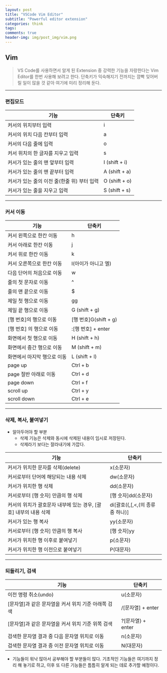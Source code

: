 ```yaml
---  
layout: post  
title: "VSCode Vim Editor"  
subtitle: "Powerful editor extension"  
categories: think
tags: 
comments: true  
header-img: img/post_img/vim.png
---  
```

## Vim
> VS Code를 사용하면서 알게 된 Extension 중 강력한 기능을 자랑한다는 Vim Editor를 한번 사용해 보려고 한다.
> 단축키가 익숙해지기 전까지는 깜빡 잊어버릴 일이 많을 것 같아 여기에 미리 정리해 둔다.

---

### 편집모드

|기능|단축키|
|----|----|
|커서의 위치부터 입력|i|
|커서의 위치 다음 칸부터 입력|a|
|커서의 다음 줄에 입력|o|
|커서 위치의 한 글자를 지우고 입력|s|
|커서가 있는 줄의 맨 앞부터 입력|I (shift + i)|
|커서가 있는 줄의 맨 끝부터 입력|A (shift + a)|
|커서가 있는 줄의 이전 줄(한줄 위) 부터 입력|O (shift + o)|
|커서가 있는 줄을 지우고 입력|S (shift + s)|

---
### 커서 이동

|기능|단축키|
|----|----|
|커서 왼쪽으로 한칸 이동|h|
|커서 아래로 한칸 이동|j|
|커서 위로 한칸 이동|k|
|커서 오른쪽으로 한칸 이동|l(아이가 아니고 엘)| 
|다음 단어의 처음으로 이동|w|
|줄의 첫 문자로 이동|^|
|줄의 맨 끝으로 이동|$|
|제일 첫 행으로 이동|gg|
|제일 끝 행으로 이동|G (shift + g)|
|[행 번호]의 행으로 이동|[행 번호]G(shift + g)|
|[행 번호] 의 행으로 이동|:[행 번호] + enter|
|화면에서 첫 행으로 이동|H (shift + h)|
|화면에서 중간 행으로 이동|M (shift + m)|
|화면에서 마지막 행으로 이동|L (shift + l)|
|page up|Ctrl + b|
|page 절반 아래로 이동|Ctrl + d|
|page down|Ctrl + f|
|scroll up|Ctrl + y|
|scroll down|Ctrl + e|

---
### 삭제, 복사, 붙여넣기
- 알아두어야 할 부분
	- 삭제 기능은 삭제와 동시에 삭제된 내용이 임시로 저장된다.
    - 삭제라기 보다는 잘라내기에 가깝다.

|기능|단축키|
|----|----|
|커서가 위치한 문자를 삭제(delete)|x(소문자)|
|커서로부터 단어에 해당되는 내용 삭제|dw(소문자)|
|커서가 위치한 행 삭제|dd(소문자)|
|커서로부터 [행 숫자] 만큼의 행 삭제|[행 숫자]dd(소문자)|
|커서의 위치가 괄호문자 내부에 있는 경우, [괄호] 내부의 내용 삭제|di[괄호({,[,<,(의 종류중 하나)]|
|커서가 있는 행 복사|yy(소문자)|
|커서로부터 [행 숫자] 만큼의 행 복사|[행 숫자]yy|
|커서가 위치한 행 이후로 붙여넣기|p(소문자)|
|커서가 위치한 행 이전으로 붙여넣기|P(대문자)|

---

### 되돌리기, 검색

|기능|단축키|
|----|----|
|이전 명령 취소(undo)|u(소문자)|
|[문자열]과 같은 문자열을 커서 위치 기준 아래쪽 검색|/[문자열] + enter|
|[문자열]과 같은 문자열을 커서 위치 기준 위쪽 검색|?[문자열} + enter|
|검색한 문자열 결과 중 다음 문자열 위치로 이동|n(소문자)|
|검색한 문자열 결과 중 이전 문자열 위치로 이동|N(대문자)|

- 기능들이 워낙 많아서 공부해야 할 부분들이 많다. 기초적인 기능들은 여기까지 정리 해 놓기로 하고, 이후 또 다른 기능들은 틈틈히 알게 되는 데로 추가할 예정이다.